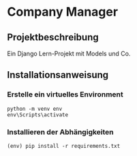 # Company Manager

## Projektbeschreibung
Ein Django Lern-Projekt mit Models und Co.

## Installationsanweisung

### Erstelle ein virtuelles Environment

    python -m venv env
    env\Scripts\activate

### Installieren der Abhängigkeiten

    (env) pip install -r requirements.txt
